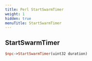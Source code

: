 ```yaml
---
title: Perl StartSwarmTimer
weight: 1
hidden: true
menuTitle: StartSwarmTimer
---
```

## StartSwarmTimer
```perl
$npc->StartSwarmTimer(uint32 duration)
```